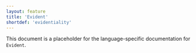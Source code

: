 ```yaml
---
layout: feature
title: 'Evident'
shortdef: 'evidentiality'
---
```


This document is a placeholder for the language-specific documentation
for `Evident`.
